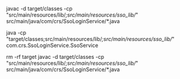 javac -d target/classes -cp "src/main/resources/lib/*;src/main/resources/sso_lib/*" src/main/java/com/crs/SsoLoginService/*.java


java -cp "target/classes;src/main/resources/lib/*;src/main/resources/sso_lib/*" com.crs.SsoLoginService.SsoService


rm -rf target
javac -d target/classes -cp "src/main/resources/lib/*;src/main/resources/sso_lib/*" src/main/java/com/crs/SsoLoginService/*.java

